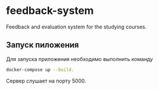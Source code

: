 # feedback-system
Feedback and evaluation system for the studying courses.

## Запуск пиложения

Для запуска приложения необходимо выполнить команду 

```bash
docker-compose up --build. 
```

Сервер слушает на порту 5000. 
